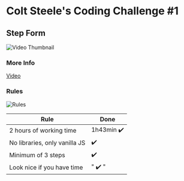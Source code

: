 # Colt Steele's Coding Challenge #1

## Step Form

![Video Thumbnail](https://img.youtube.com/vi/qGwR_DSSnuQ/0.jpg)

### More Info
[Video](https://www.youtube.com/watch?v=qGwR_DSSnuQ)

### Rules

![Rules](https://i.ibb.co/tLvG3F7/rules.jpg)

| Rule                          | Done                        |
| ----------------------------- | --------------------------- |
| 2 hours of working time       | 1h43min :heavy_check_mark: |
| No libraries, only vanilla JS | :heavy_check_mark:          |
| Minimum of 3 steps            | :heavy_check_mark:          |
| Look nice if you have time    | " :heavy_check_mark: "      |
